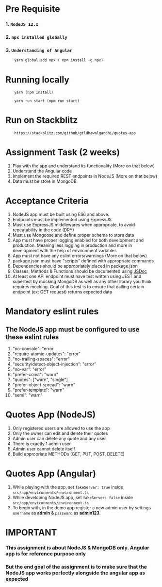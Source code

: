 # Pre Requisite
###  1. `NodeJS 12.x`
###  2. `npx installed globally`
###  3. `Understanding of Angular`

        yarn global add npx ( npm install -g npx)
       

# Running locally

        yarn (npm install)

        yarn run start (npm run start)

# Run on Stackblitz

        https://stackblitz.com/github/gtldhawalgandhi/quotes-app


# Assignment Task (2 weeks)

1. Play with the app and understand its functionality (More on that below)
2. Understand the Angular code
3. Implement the required REST endpoints in NodeJS (More on that below)
4. Data must be store in MongoDB

# Acceptance Criteria

1. NodeJS app must be built using ES6 and above.
2. Endpoints must be implemented using ExpressJS
3. Must use ExpressJS middlewares when appropriate, to avoid repeatability in the code (DRY)
4. Must use Mongoose and define proper schema to store data
5. App must have proper logging enabled for both development and production. Meaning less logging in production and more in development with the help of environment variables
6. App must not have any eslint errors/warnings (More on that below)
7. package.json must have "scripts" defined with appropriate commands
8. Dependencies should be appropriately placed in package.json
9. Classes, Methods & Functions should be documented using [JSDoc](https://jsdoc.app/howto-es2015-classes.html)
10. At least one API endpoint must have test written using JEST and supertest by mocking MongoDB as well as any other library you think requires mocking. Goal of this test is to ensure that calling certain endpoint (ex: GET request) returns expected data


# Mandatory eslint rules

## The NodeJS app must be configured to use these eslint rules

1.  "no-console": "error
2.  "require-atomic-updates": "error"
3.  "no-trailing-spaces": "error"
4.  "security/detect-object-injection": "error"
5.  "no-var": "error"
6.  "prefer-const": "warn"
7.  "quotes": ["warn", "single"]
8.  "prefer-object-spread": "warn"
9.  "prefer-template": "warn"
10. "semi": "warn"

# Quotes App (NodeJS)

1. Only registered users are allowed to use the app 
2. Only the owner can edit and delete their quotes 
3. Admin user can delete any quote and any user 
4. There is exactly 1 admin user 
5. Admin user cannot delete itself
6. Build appropriate METHODs (GET, PUT, POST, DELETE)

# Quotes App (Angular)

1. While playing with the app, set `fakeServer: true` inside `src/app/environments/environment.ts`
2. While developing NodeJS app, set `fakeServer: false` inside `src/app/environments/environment.ts`
3. To begin with, in the demo app register a new admin user by settings `username` as **admin** & `password` as **admin123**.


# IMPORTANT

### This assignment is about NodeJS & MongoDB only. Angular app is for reference purpose only

### But the end goal of the assignment is to make sure that the NodeJS app works perfectly alongside the angular app as expected